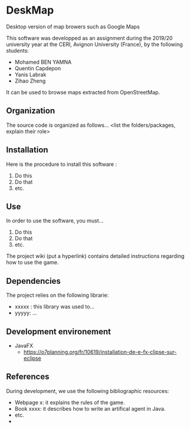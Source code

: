 # DeskMap

Desktop version of map browers such as Google Maps

This software was developped as an assignment during the 2019/20 university year at the CERI, Avignon University (France), by the following students:
* Mohamed BEN YAMNA
* Quentin Capdepon
* Yanis Labrak
* Zihao Zheng

It can be used to browse maps extracted from OpenStreetMap.


## Organization
The source code is organized as follows... 
<list the folders/packages, explain their role>


## Installation
Here is the procedure to install this software :
1. Do this
2. Do that
3. etc.


## Use
In order to use the software, you must...
1. Do this
2. Do that
3. etc.

The project wiki (put a hyperlink) contains detailed instructions regarding how to use the game.


## Dependencies
The project relies on the following librarie:
* xxxxx : this library was used to...
* yyyyy: ...

## Development environement
* JavaFX
    * https://o7planning.org/fr/10619/installation-de-e-fx-clipse-sur-eclipse

## References
During development, we use the following bibliographic resources:
* Webpage x: it explains the rules of the game.
* Book xxxx: it describes how to write an artifical agent in Java.
* etc.
* 


